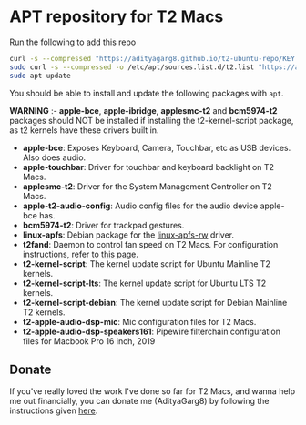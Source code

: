 # APT repository for T2 Macs

Run the following to add this repo

```bash
curl -s --compressed "https://adityagarg8.github.io/t2-ubuntu-repo/KEY.gpg" | gpg --dearmor | sudo tee /etc/apt/trusted.gpg.d/t2-ubuntu-repo.gpg >/dev/null
sudo curl -s --compressed -o /etc/apt/sources.list.d/t2.list "https://adityagarg8.github.io/t2-ubuntu-repo/t2.list"
sudo apt update
```

You should be able to install and update the following packages with `apt`.

**WARNING** :- **apple-bce**, **apple-ibridge**, **applesmc-t2** and **bcm5974-t2** packages should NOT be installed if installing the t2-kernel-script package, as t2 kernels have these drivers built in.

- **apple-bce**: Exposes Keyboard, Camera, Touchbar, etc as USB devices. Also does audio.
- **apple-touchbar**: Driver for touchbar and keyboard backlight on T2 Macs.
- **applesmc-t2**: Driver for the System Management Controller on T2 Macs.
- **apple-t2-audio-config**: Audio config files for the audio device apple-bce has.
- **bcm5974-t2**: Driver for trackpad gestures.
- **linux-apfs**: Debian package for the [linux-apfs-rw](https://github.com/linux-apfs/linux-apfs-rw) driver.
- **t2fand**: Daemon to control fan speed on T2 Macs. For configuration instructions, refer to [this page](https://github.com/NoaHimesaka1873/t2fand).
- **t2-kernel-script**: The kernel update script for Ubuntu Mainline T2 kernels.
- **t2-kernel-script-lts**: The kernel update script for Ubuntu LTS T2 kernels.
- **t2-kernel-script-debian**: The kernel update script for Debian Mainline T2 kernels.
- **t2-apple-audio-dsp-mic**: Mic configuration files for T2 Macs.
- **t2-apple-audio-dsp-speakers161**: Pipewire filterchain configuration files for Macbook Pro 16 inch, 2019

## Donate

If you've really loved the work I've done so far for T2 Macs, and wanna help me out financially, you can donate me (AdityaGarg8) by following the instructions given [here](https://wiki.t2linux.org/contribute/#support-our-maintainers).
